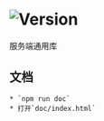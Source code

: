 # ![Version](https://img.shields.io/badge/version-8.49.22-green.svg)

服务端通用库

## 文档
    * `npm run doc`
    * 打开`doc/index.html`
